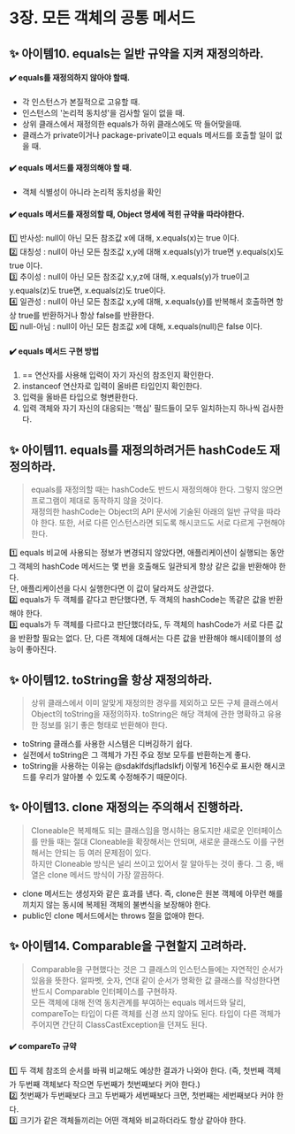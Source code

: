 # 3장. 모든 객체의 공통 메서드

## ✨ 아이템10. equals는 일반 규약을 지켜 재정의하라.

#### ✔️ equals를 재정의하지 않아야 할때.
+ 각 인스턴스가 본질적으로 고유할 때.  
+ 인스턴스의 '논리적 동치성'을 검사할 일이 없을 때.  
+ 상위 클래스에서 재정의한 equals가 하위 클래스에도 딱 들어맞을때.   
+ 클래스가 private이거나 package-private이고 equals 메서드를 호출할 일이 없을 때.

#### ✔️ equals 메서드를 재정의해야 할 때.
+ 객체 식별성이 아니라 논리적 동치성을 확인

#### ✔️ equals 메서드를 재정의할 때, Object 명세에 적힌 규약을 따라야한다.
1️⃣ 반사성: null이 아닌 모든 참조값 x에 대해, x.equals(x)는 true 이다.  
2️⃣ 대칭성 : null이 아닌 모든 참조값 x,y에 대해 x.equals(y)가 true면 y.equals(x)도 true 이다.  
3️⃣ 추이성 : null이 아닌 모든 참조값 x,y,z에 대해, x.equals(y)가 true이고 y.equals(z)도 true면, x.equals(z)도 true이다.  
4️⃣ 일관성 : null이 아닌 모든 참조값 x,y에 대해, x.equals(y)를 반복해서 호출하면 항상 true를 반환하거나 항상 false를 반환한다.  
5️⃣ null-아님 : null이 아닌 모든 참조값 x에 대해, x.equals(null)은 false 이다.

#### ✔️ equals 메서드 구현 방법
1. == 연산자를 사용해 입력이 자기 자신의 참조인지 확인한다.
2. instanceof 연산자로 입력이 올바른 타입인지 확인한다.
3. 입력을  올바른 타입으로 형변환한다.
4. 입력 객체와 자기 자신의 대응되는 '핵심' 필드들이 모두 일치하는지 하나씩 검사한다.


## ✨ 아이템11. equals를 재정의하려거든 hashCode도 재정의하라.
> equals를 재정의할 때는 hashCode도 반드시 재정의해야 한다. 그렇지 않으면 프로그램이 제대로 동작하지 않을 것이다.  
> 재정의한 hashCode는 Object의 API 문서에 기술된 아래의 일반 규약을 따라야 한다. 또한, 서로 다른 인스턴스라면 되도록 해시코드도 서로 다르게 구현해야 한다.

1️⃣ equals 비교에 사용되는 정보가 변경되지 않았다면, 애플리케이션이 실행되는 동안 그 객체의 hashCode 메서드는 몇 번을 호출해도 일관되게 항상 같은 값을 반환해야 한다.  
단, 애플리케이션을 다시 실행한다면 이 값이 달라져도 상관없다.  
2️⃣ equals가 두 객체를 같다고 판단했다면, 두 객체의 hashCode는 똑같은 값을 반환해야 한다.   
3️⃣ equals가 두 객체를 다르다고 판단했더라도, 두 객체의 hashCode가 서로 다른 값을 반환할 필요는 없다. 단, 다른 객체에 대해서는 다른 값을 반환해야 해시테이블의 성능이 좋아진다.


## ✨ 아이템12. toString을 항상 재정의하라.
> 상위 클래스에서 이미 알맞게 재정의한 경우를 제외하고 모든 구체 클래스에서 Object의 toString을 재정의하자. toString은 해당 객체에 관한 명확하고 유용한 정보를 읽기 좋은 형태로 반환해야 한다.
+ toString 클래스를 사용한 시스템은 디버깅하기 쉽다.
+ 실전에서 toString은 그 객체가 가진 주요 정보 모두를 반환하는게 좋다.
+ toString을 사용하는 이유는  @sdaklfdsjfladslkfj 이렇게 16진수로 표시한 해시코드를 우리가 알아볼 수 있도록 수정해주기 때문이다.

## ✨ 아이템13. clone 재정의는 주의해서 진행하라.
> Cloneable은 복제해도 되는 클래스임을 명시하는 용도지만 새로운 인터페이스를 만들 때는 절대 Cloneable을 확장해서는 안되며, 새로운 클래스도 이를 구현해서는 안되는 등 여러 문제점이 있다.   
> 하지만 Cloneable 방식은 널리 쓰이고 있어서 잘 알아두는 것이 좋다. 그 중, 배열은 clone 메서드 방식이 가장 깔끔하다.
+ clone 메서드는 생성자와 같은 효과를 낸다. 즉, clone은 원본 객체에 아무런 해를 끼치지 않는 동시에 복제된 객체의 불변식을 보장해야 한다.
+ public인 clone 메서드에서는 throws 절을 없애야 한다.

## ✨ 아이템14. Comparable을 구현할지 고려하라.
> Comparable을 구현했다는 것은 그 클래스의 인스턴스들에는 자연적인 순서가 있음을 뜻한다. 알파벳, 숫자, 연대 같이 순서가 명확한 값 클래스를 작성한다면 반드시 Comparable 인터페이스를 구현하자.  
> 모든 객체에 대해 전역 동치관계를 부여하는 equals 메서드와 달리, compareTo는 타입이 다른 객체를 신경 쓰지 않아도 된다. 타입이 다른 객체가 주어지면 간단히 ClassCastException을 던져도 된다.
#### ✔️ compareTo 규약
1️⃣ 두 객체 참조의 순서를 바꿔 비교해도 예상한 결과가 나와야 한다. (즉, 첫번째 객체가 두번째 객체보다 작으면 두번째가 첫번째보다 커야 한다.)  
2️⃣ 첫번째가 두번째보다 크고 두번째가 세번째보다 크면, 첫번째는 세번째보다 커야 한다.    
3️⃣ 크기가 같은 객체들끼리는 어떤 객체와 비교하더라도 항상 같아야 한다.